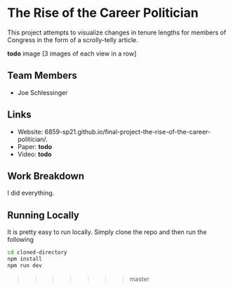 # The Rise of the Career Politician
This project attempts to visualize changes in tenure lengths for members of Congress in the form of a scrolly-telly article.

__todo__ image [3 images of each view in a row]


## Team Members
- Joe Schlessinger

## Links
- Website: 6859-sp21.github.io/final-project-the-rise-of-the-career-politician/.
- Paper: __todo__
- Video: __todo__ 

## Work Breakdown
I did everything.

## Running Locally
It is pretty easy to run locally. Simply clone the repo and then run the following

```bash
cd cloned-directory
npm install
npm run dev
```
>>>>>>> master
